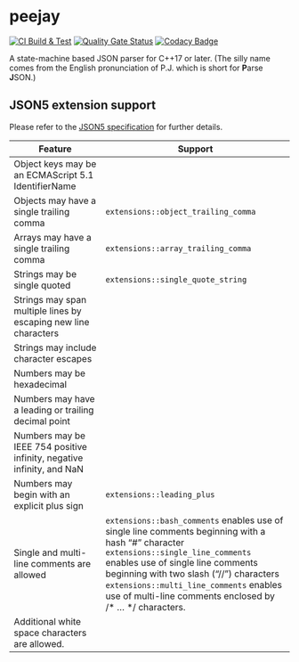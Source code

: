 # peejay

[![CI Build & Test](https://github.com/paulhuggett/peejay/actions/workflows/ci.yaml/badge.svg)](https://github.com/paulhuggett/peejay/actions/workflows/ci.yaml)
[![Quality Gate Status](https://sonarcloud.io/api/project_badges/measure?project=paulhuggett_peejay&metric=alert_status)](https://sonarcloud.io/summary/new_code?id=paulhuggett_peejay)
[![Codacy Badge](https://app.codacy.com/project/badge/Grade/a37157bbd85c440daadd8039cda137b2)](https://www.codacy.com/gh/paulhuggett/peejay/dashboard?utm_source=github.com&amp;utm_medium=referral&amp;utm_content=paulhuggett/peejay&amp;utm_campaign=Badge_Grade)

A state-machine based JSON parser for C++17 or later. (The silly name comes from the English pronunciation of P.J. which is short for **P**arse **J**SON.)


## JSON5 extension support

Please refer to the [JSON5 specification](https://json5.org) for further details.

Feature | Support
------- | ---------
Object keys may be an ECMAScript 5.1 IdentifierName |
Objects may have a single trailing comma | `extensions::object_trailing_comma`
Arrays may have a single trailing comma | `extensions::array_trailing_comma`
Strings may be single quoted | `extensions::single_quote_string`
Strings may span multiple lines by escaping new line characters |
Strings may include character escapes |
Numbers may be hexadecimal |
Numbers may have a leading or trailing decimal point | 
Numbers may be IEEE 754 positive infinity, negative infinity, and NaN |
Numbers may begin with an explicit plus sign | `extensions::leading_plus`
Single and multi-line comments are allowed | `extensions::bash_comments` enables use of single line comments beginning with a hash “#” character<br> `extensions::single_line_comments` enables use of single line comments beginning with two slash (“//”) characters<br>`extensions::multi_line_comments` enables use of multi-line comments enclosed by /\* … \*/ characters.
Additional white space characters are allowed. |
